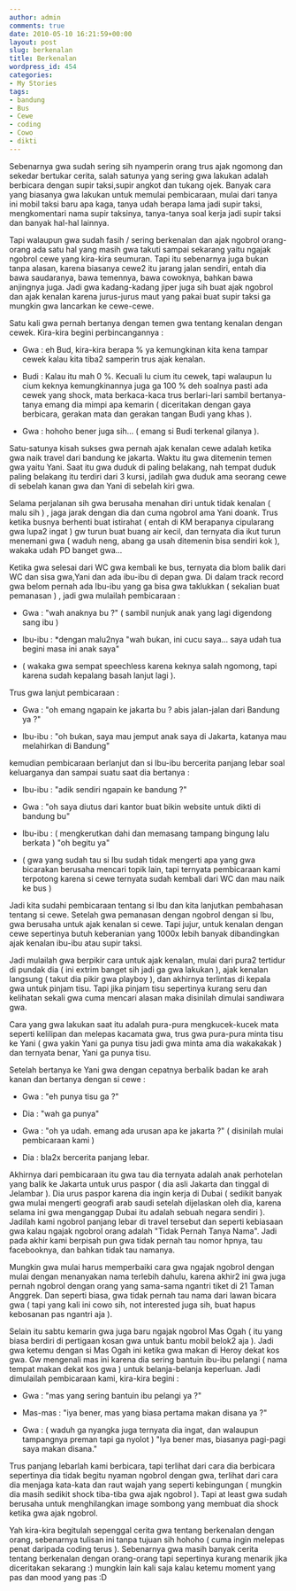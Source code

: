 ```yaml
---
author: admin
comments: true
date: 2010-05-10 16:21:59+00:00
layout: post
slug: berkenalan
title: Berkenalan
wordpress_id: 454
categories:
- My Stories
tags:
- bandung
- Bus
- Cewe
- coding
- Cowo
- dikti
---
```


Sebenarnya gwa sudah sering sih nyamperin orang trus ajak ngomong dan sekedar bertukar cerita, salah satunya yang sering gwa lakukan adalah berbicara dengan supir taksi,supir angkot dan tukang ojek. Banyak cara yang biasanya gwa lakukan untuk memulai pembicaraan, mulai dari tanya ini mobil taksi baru apa kaga, tanya udah berapa lama jadi supir taksi, mengkomentari nama supir taksinya, tanya-tanya soal kerja jadi supir taksi dan banyak hal-hal lainnya.

Tapi walaupun gwa sudah fasih / sering berkenalan dan ajak ngobrol orang-orang ada satu hal yang masih gwa takuti sampai sekarang yaitu ngajak ngobrol cewe yang kira-kira seumuran. Tapi itu sebenarnya juga bukan tanpa alasan, karena biasanya cewe2 itu jarang jalan sendiri, entah dia bawa saudaranya, bawa temennya, bawa cowoknya, bahkan bawa anjingnya juga. Jadi gwa kadang-kadang jiper juga sih buat ajak ngobrol dan ajak kenalan karena jurus-jurus maut yang pakai buat supir taksi ga mungkin gwa lancarkan ke cewe-cewe.

Satu kali gwa pernah bertanya dengan temen gwa tentang kenalan dengan  cewek. Kira-kira begini perbincangannya :



	
  * Gwa : eh Bud, kira-kira berapa % ya kemungkinan kita kena tampar  cewek kalau kita tiba2 samperin trus ajak kenalan.

	
  * Budi : Kalau itu mah 0 %. Kecuali lu cium itu cewek, tapi walaupun lu  cium keknya kemungkinannya juga ga 100 % deh soalnya pasti ada cewek  yang shock, mata berkaca-kaca trus berlari-lari sambil bertanya-tanya  emang dia mimpi apa kemarin ( diceritakan dengan gaya berbicara, gerakan  mata dan gerakan tangan Budi yang khas ).

	
  * Gwa : hohoho bener juga sih... ( emang si Budi terkenal gilanya ).


Satu-satunya kisah sukses gwa pernah ajak kenalan cewe adalah ketika gwa naik travel dari bandung ke jakarta. Waktu itu gwa ditemenin temen gwa yaitu Yani. Saat itu gwa duduk di paling belakang, nah tempat duduk paling belakang itu terdiri dari 3 kursi, jadilah gwa duduk ama seorang cewe di sebelah kanan gwa dan Yani di sebelah kiri gwa.

Selama perjalanan sih gwa berusaha menahan diri untuk tidak kenalan ( malu sih ) , jaga jarak dengan dia dan cuma ngobrol ama Yani doank. Trus ketika busnya berhenti buat istirahat ( entah di KM berapanya cipularang gwa lupa2 ingat ) gw turun buat buang air kecil, dan ternyata dia ikut turun menemani gwa ( waduh neng, abang ga usah ditemenin bisa sendiri kok ), wakaka udah PD banget gwa...

Ketika gwa selesai dari WC gwa kembali ke bus, ternyata dia blom balik dari WC dan sisa gwa,Yani dan ada ibu-ibu di depan gwa. Di dalam track record gwa belom pernah ada Ibu-ibu yang ga bisa gwa taklukkan ( sekalian buat pemanasan ) , jadi gwa mulailah pembicaraan :

	
  * Gwa : "wah anaknya bu ?" ( sambil nunjuk anak yang lagi digendong sang ibu )

	
  * Ibu-ibu : *dengan malu2nya "wah bukan, ini cucu saya... saya udah tua begini masa ini anak saya"

	
  * ( wakaka gwa sempat speechless karena keknya salah ngomong, tapi karena sudah kepalang basah lanjut lagi ).


Trus gwa lanjut pembicaraan :

	
  * Gwa : "oh emang ngapain ke jakarta bu ? abis jalan-jalan dari Bandung ya ?"

	
  * Ibu-ibu : "oh bukan, saya mau jemput anak saya di Jakarta, katanya mau melahirkan di Bandung"


kemudian pembicaraan berlanjut dan si Ibu-ibu bercerita panjang lebar soal keluarganya dan sampai suatu saat dia bertanya :

	
  * Ibu-ibu : "adik sendiri ngapain ke bandung ?"

	
  * Gwa : "oh saya diutus dari kantor buat bikin website untuk dikti di bandung bu"

	
  * Ibu-ibu : ( mengkerutkan dahi dan memasang tampang bingung lalu berkata ) "oh begitu ya"

	
  * ( gwa yang sudah tau si Ibu sudah tidak mengerti apa yang gwa bicarakan berusaha mencari topik lain, tapi ternyata pembicaraan kami terpotong karena si cewe ternyata sudah kembali dari WC dan mau naik ke bus )


Jadi kita sudahi pembicaraan tentang si Ibu dan kita lanjutkan pembahasan tentang si cewe. Setelah gwa pemanasan dengan ngobrol dengan si Ibu, gwa berusaha untuk ajak kenalan si cewe. Tapi jujur, untuk kenalan dengan cewe sepertinya butuh keberanian yang 1000x lebih banyak dibandingkan ajak kenalan ibu-ibu atau supir taksi.

Jadi mulailah gwa berpikir cara untuk ajak kenalan, mulai dari pura2 tertidur di pundak dia ( ini extrim banget sih jadi ga gwa lakukan ), ajak kenalan langsung ( takut dia pikir gwa playboy ), dan akhirnya terlintas di kepala gwa untuk pinjam tisu. Tapi jika pinjam tisu sepertinya kurang seru dan kelihatan sekali gwa cuma mencari alasan maka disinilah dimulai sandiwara gwa.

Cara yang gwa lakukan saat itu adalah pura-pura mengkucek-kucek mata seperti kelilipan dan melepas kacamata gwa, trus gwa pura-pura minta tisu ke Yani ( gwa yakin Yani ga punya tisu jadi gwa minta ama dia wakakakak ) dan ternyata benar, Yani ga punya tisu.

Setelah bertanya ke Yani gwa dengan cepatnya berbalik badan ke arah kanan dan bertanya dengan si cewe :

	
  * Gwa : "eh punya tisu ga ?"

	
  * Dia : "wah ga punya"

	
  * Gwa : "oh ya udah. emang ada urusan apa ke jakarta ?" ( disinilah mulai pembicaraan kami )

	
  * Dia : bla2x bercerita panjang lebar.


Akhirnya dari pembicaraan itu gwa tau dia ternyata adalah anak perhotelan yang balik ke Jakarta untuk urus paspor ( dia asli Jakarta dan tinggal di Jelambar ). Dia urus paspor karena dia ingin kerja di Dubai ( sedikit banyak gwa mulai mengerti geografi arab saudi setelah dijelaskan oleh dia, karena selama ini gwa menganggap Dubai itu adalah sebuah negara sendiri ). Jadilah kami ngobrol panjang lebar di travel tersebut dan seperti kebiasaan gwa kalau ngajak ngobrol orang adalah "Tidak Pernah Tanya Nama". Jadi pada akhir kami berpisah pun gwa tidak pernah tau nomor hpnya, tau facebooknya, dan bahkan tidak tau namanya.

Mungkin gwa mulai harus memperbaiki cara gwa ngajak ngobrol dengan mulai dengan menanyakan nama terlebih dahulu, karena akhir2 ini gwa juga pernah ngobrol dengan orang yang sama-sama ngantri tiket di 21 Taman Anggrek. Dan seperti biasa, gwa tidak pernah tau nama dari lawan bicara gwa ( tapi yang kali ini cowo sih, not interested juga sih, buat hapus kebosanan pas ngantri aja ).

Selain itu sabtu kemarin gwa juga baru ngajak ngobrol Mas Ogah ( itu yang biasa berdiri di pertigaan kosan gwa untuk bantu mobil belok2 aja ). Jadi gwa ketemu dengan si Mas Ogah ini ketika gwa makan di Heroy dekat kos gwa. Gw mengenali mas ini karena dia sering bantuin ibu-ibu pelangi ( nama tempat makan dekat kos gwa ) untuk belanja-belanja keperluan. Jadi dimulailah pembicaraan kami, kira-kira begini :

	
  * Gwa : "mas yang sering bantuin ibu pelangi ya ?"

	
  * Mas-mas : "iya bener, mas yang biasa pertama makan disana ya ?"

	
  * Gwa : ( waduh ga nyangka juga ternyata dia ingat, dan walaupun tampangnya preman tapi ga nyolot ) "Iya bener mas, biasanya pagi-pagi saya makan disana."


Trus panjang lebarlah kami berbicara, tapi terlihat dari cara dia berbicara sepertinya dia tidak begitu nyaman ngobrol dengan gwa, terlihat dari cara dia menjaga kata-kata dan raut wajah yang seperti kebingungan ( mungkin dia masih sedikit shock tiba-tiba gwa ajak ngobrol ). Tapi at least gwa sudah berusaha untuk menghilangkan image sombong yang membuat dia shock ketika gwa ajak ngobrol.

Yah kira-kira begitulah sepenggal cerita gwa tentang berkenalan dengan orang, sebenarnya tulisan ini tanpa tujuan sih hohoho ( cuma ingin melepas penat daripada coding terus ). Sebenarnya gwa masih banyak cerita tentang berkenalan dengan orang-orang tapi sepertinya kurang menarik jika diceritakan sekarang :) mungkin lain kali saja kalau ketemu moment yang pas dan mood yang pas :D
